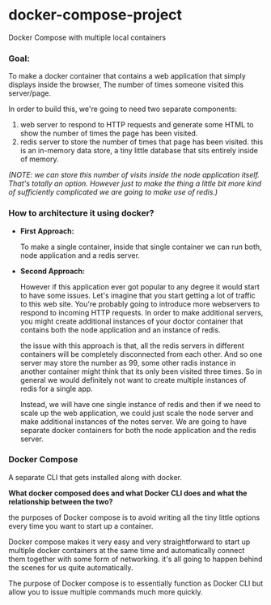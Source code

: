 # docker-compose-project
Docker Compose with multiple local containers

### Goal:
To make a docker container that contains a web application that simply displays inside the browser, The number of times someone  visited this server/page.

In order to build this, we're going to need two separate components:
1.  web server to respond to HTTP requests and generate some HTML to show the number of times the page has been visited.
2.  redis server to store the number of times that page has been visited. this is an in-memory data store, a tiny little database that sits entirely inside of memory.

_(NOTE: we can store this number of visits inside the node application itself. That's totally an option. However just to make the thing a little bit more kind of sufficiently complicated we are going to make use of redis.)_

### How to architecture it using docker?
* __First Approach:__

  To make a single container, inside that single container we can run both, node application and a redis server.
  
* __Second Approach:__

  However if this application ever got popular to any degree it would start to have some issues. Let's imagine that you start getting a lot of traffic to this web site. You're probably going to introduce more webservers to respond to incoming HTTP requests. In order to make additional servers, you might create additional instances of your doctor container that contains both the node application and an instance of redis.
  
  the issue with this approach is that, all the redis servers in different containers will be completely disconnected from each other. And so one server may store the number as 99, some other radis instance in another container might think that its only been visited three times. So in general we would definitely not want to create multiple instances of redis for a single app.
  
  Instead, we will have one single instance of redis and then if we need to scale up the web application, we could just scale the node server and make additional instances of the notes server. We are going to have separate docker containers for both the node application and the redis server.


### Docker Compose
  A separate CLI that gets installed along with docker.
  
  __What docker composed does and what Docker CLI does and what the relationship between the two?__
    
  the purposes of Docker compose is to avoid writing all the tiny little options every time you want to start up a container.

  Docker compose makes it very easy and very straightforward to start up multiple docker containers at the same time and automatically connect them together with some form of networking. it's all going to happen behind the scenes for us quite automatically.

  The purpose of Docker compose is to essentially function as Docker CLI but allow you to issue multiple commands much more quickly.

